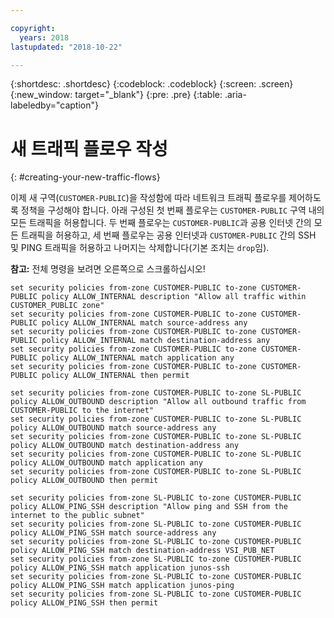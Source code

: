 ```yaml
---

copyright:
  years: 2018
lastupdated: "2018-10-22"

---
```


{:shortdesc: .shortdesc}
{:codeblock: .codeblock}
{:screen: .screen}
{:new_window: target="_blank"}
{:pre: .pre}
{:table: .aria-labeledby="caption"}

# 새 트래픽 플로우 작성
{: #creating-your-new-traffic-flows}

이제 새 구역(`CUSTOMER-PUBLIC`)을 작성함에 따라 네트워크 트래픽 플로우를 제어하도록 정책을 구성해야 합니다. 아래 구성된 첫 번째 플로우는 `CUSTOMER-PUBLIC` 구역 내의 모든 트래픽을 허용합니다. 두 번째 플로우는 `CUSTOMER-PUBLIC`과 공용 인터넷 간의 모든 트래픽을 허용하고, 세 번째 플로우는 공용 인터넷과 `CUSTOMER-PUBLIC` 간의 SSH 및 PING 트래픽을 허용하고 나머지는 삭제합니다(기본 조치는 `drop`임).

**참고:** 전체 명령을 보려면 오른쪽으로 스크롤하십시오!  

```
set security policies from-zone CUSTOMER-PUBLIC to-zone CUSTOMER-PUBLIC policy ALLOW_INTERNAL description "Allow all traffic within CUSTOMER_PUBLIC zone"
set security policies from-zone CUSTOMER-PUBLIC to-zone CUSTOMER-PUBLIC policy ALLOW_INTERNAL match source-address any
set security policies from-zone CUSTOMER-PUBLIC to-zone CUSTOMER-PUBLIC policy ALLOW_INTERNAL match destination-address any
set security policies from-zone CUSTOMER-PUBLIC to-zone CUSTOMER-PUBLIC policy ALLOW_INTERNAL match application any
set security policies from-zone CUSTOMER-PUBLIC to-zone CUSTOMER-PUBLIC policy ALLOW_INTERNAL then permit

set security policies from-zone CUSTOMER-PUBLIC to-zone SL-PUBLIC policy ALLOW_OUTBOUND description "Allow all outbound traffic from CUSTOMER-PUBLIC to the internet"
set security policies from-zone CUSTOMER-PUBLIC to-zone SL-PUBLIC policy ALLOW_OUTBOUND match source-address any
set security policies from-zone CUSTOMER-PUBLIC to-zone SL-PUBLIC policy ALLOW_OUTBOUND match destination-address any
set security policies from-zone CUSTOMER-PUBLIC to-zone SL-PUBLIC policy ALLOW_OUTBOUND match application any
set security policies from-zone CUSTOMER-PUBLIC to-zone SL-PUBLIC policy ALLOW_OUTBOUND then permit

set security policies from-zone SL-PUBLIC to-zone CUSTOMER-PUBLIC policy ALLOW_PING_SSH description "Allow ping and SSH from the internet to the public subnet"
set security policies from-zone SL-PUBLIC to-zone CUSTOMER-PUBLIC policy ALLOW_PING_SSH match source-address any
set security policies from-zone SL-PUBLIC to-zone CUSTOMER-PUBLIC policy ALLOW_PING_SSH match destination-address VSI_PUB_NET
set security policies from-zone SL-PUBLIC to-zone CUSTOMER-PUBLIC policy ALLOW_PING_SSH match application junos-ssh
set security policies from-zone SL-PUBLIC to-zone CUSTOMER-PUBLIC policy ALLOW_PING_SSH match application junos-ping
set security policies from-zone SL-PUBLIC to-zone CUSTOMER-PUBLIC policy ALLOW_PING_SSH then permit
```  
